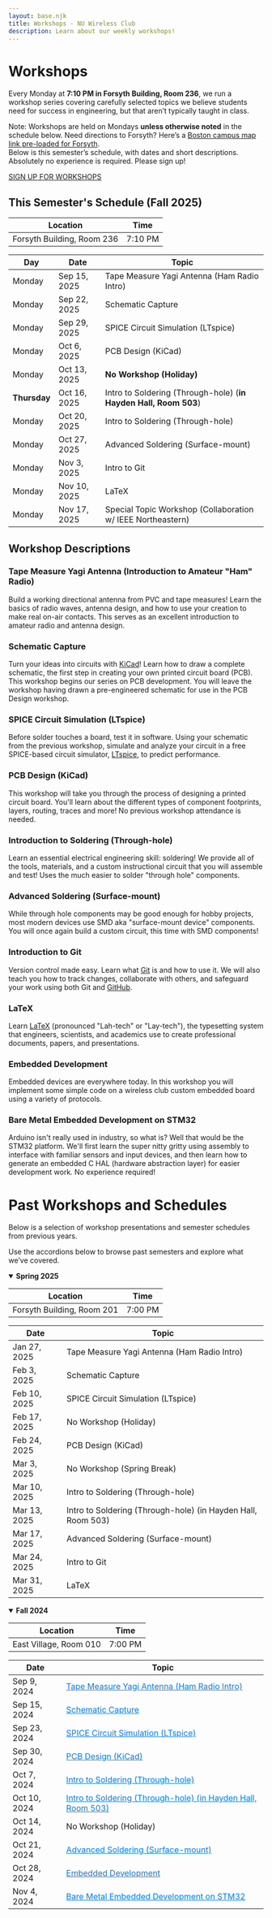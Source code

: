 ```yaml
---
layout: base.njk
title: Workshops - NU Wireless Club
description: Learn about our weekly workshops!
---
```


<!-- NOTE: This file mixes Markdown tables inside HTML <details> wrappers.
Keep tables flush-left. Do not auto-format as HTML, or tables will break. -->

<style>
  .past-workshops table a {
    color: #007bff;
    /* blue */
    text-decoration: underline;
  }

  .past-workshops table a:hover {
    color: #0056b3;
    /* darker blue on hover */
  }
</style>

# Workshops

Every Monday at **7:10 PM in Forsyth Building, Room 236**, we run a workshop series covering carefully selected topics
we believe students need for success in engineering, but that aren’t typically taught in class.

<div class="note">
  Note: Workshops are held on Mondays <strong>unless otherwise noted</strong> in the schedule below. Need directions to
  Forsyth? Here’s a
  <a href="https://experience.arcgis.com/experience/b24181de18b74d20a369865de2a44ef3/page/Boston-Campus#data_s=id%3AdataSource_2-3005265fd1f5436e818ca3fa0985b7a3%3A9"
    target="_blank" rel="noopener">Boston campus map link pre-loaded for Forsyth</a>.
</div>
Below is this semester’s schedule, with dates and short descriptions. Absolutely no experience is required. Please sign
up!

<a href="https://forms.gle/xKhn3seDVMgd9UUY9" class="retro-button">SIGN UP FOR WORKSHOPS</a>

## This Semester's Schedule (Fall 2025)

| Location | Time |
|----------------------------|---------|
| Forsyth Building, Room 236 | 7:10 PM |

| Day | Date | Topic |
|-----|--------------|-------|
| Monday | Sep 15, 2025 | Tape Measure Yagi Antenna (Ham Radio Intro) |
| Monday | Sep 22, 2025 | Schematic Capture |
| Monday | Sep 29, 2025 | SPICE Circuit Simulation (LTspice) |
| Monday | Oct 6, 2025 | PCB Design (KiCad) |
| Monday | Oct 13, 2025 | **No Workshop (Holiday)** |
| **Thursday** | Oct 16, 2025 | Intro to Soldering (Through-hole) (**in Hayden Hall, Room 503**) |
| Monday | Oct 20, 2025 | Intro to Soldering (Through-hole) |
| Monday | Oct 27, 2025 | Advanced Soldering (Surface-mount) |
| Monday | Nov 3, 2025 | Intro to Git |
| Monday | Nov 10, 2025 | LaTeX |
| Monday | Nov 17, 2025 | Special Topic Workshop (Collaboration w/ IEEE Northeastern) |

## Workshop Descriptions

### Tape Measure Yagi Antenna (Introduction to Amateur "Ham" Radio)
Build a working directional antenna from PVC and tape measures! Learn the basics of radio waves, antenna design, and how
to use your creation to make real on-air contacts. This serves as an excellent introduction to amateur radio and antenna
design.

### Schematic Capture
Turn your ideas into circuits with [KiCad](https://www.kicad.org/)! Learn how to draw a complete schematic, the first
step in creating your own printed circuit board (PCB). This workshop begins our series on PCB development. You will
leave the workshop having drawn a pre-engineered schematic for use in the PCB Design workshop.

### SPICE Circuit Simulation (LTspice)
Before solder touches a board, test it in software. Using your schematic from the previous workshop, simulate and
analyze your circuit in a free SPICE-based circuit simulator,
[LTspice](https://www.analog.com/en/resources/design-tools-and-calculators/ltspice-simulator.html), to predict
performance.

### PCB Design (KiCad)
This workshop will take you through the process of designing a printed circuit board. You'll learn about the different
types of component footprints, layers, routing, traces and more! No previous workshop attendance is needed.

### Introduction to Soldering (Through-hole)
Learn an essential electrical engineering skill: soldering! We provide all of the tools, materials, and a custom
instructional circuit that you will assemble and test! Uses the much easier to solder "through hole" components.

### Advanced Soldering (Surface-mount)
While through hole components may be good enough for hobby projects, most modern devices use SMD aka "surface-mount
device" components. You will once again build a custom circuit, this time with SMD components!

### Introduction to Git
Version control made easy. Learn what [Git](https://git-scm.com/) is and how to use it. We will also teach you how to
track changes, collaborate with others, and safeguard your work using both Git and [GitHub](https://github.com/).

### LaTeX
Learn [LaTeX](https://www.latex-project.org/) (pronounced "Lah-tech" or "Lay-tech"), the typesetting system that
engineers, scientists, and academics use to create professional documents, papers, and presentations.

### Embedded Development
Embedded devices are everywhere today. In this workshop you will implement some simple code on a wireless club custom
embedded board using a variety of protocols.

### Bare Metal Embedded Development on STM32
Arduino isn't really used in industry, so what is? Well that would be the STM32 platform. We'll first learn the super
nitty gritty using assembly to interface with familiar sensors and input devices, and then learn how to generate an
embedded C HAL (hardware abstraction layer) for easier development work. No experience required!

# Past Workshops and Schedules

Below is a selection of workshop presentations and semester schedules from previous years.

Use the accordions below to browse past semesters and explore what we’ve covered.

<div class="past-workshops">


  <!-- ==========================================================
    TEMP: 'open' attribute is used so past semester accordions 
    are expanded by default during current testing/launch.
    Remove 'open' once we have several semesters listed to 
    reduce page length.
  ========================================================== -->
  
<!-- DEV Note:
  These are Markdown tables inside an HTML <details> wrapper.
  If you set the file type to HTML (e.g. in VS Code), auto-formatters may
  re-indent tables by 4 spaces. This breaks them, rendering them as
  code blocks instead of tables. Keep tables flush-left.
-->
<details open>
    <summary><strong>Spring 2025</strong></summary>

| Location | Time |
|----------------------------|---------|
| Forsyth Building, Room 201 | 7:00 PM |

| Date | Topic |
|--------------|---------|
| Jan 27, 2025 | Tape Measure Yagi Antenna (Ham Radio Intro) |
| Feb 3, 2025 | Schematic Capture |
| Feb 10, 2025 | SPICE Circuit Simulation (LTspice) |
| Feb 17, 2025 | No Workshop (Holiday) |
| Feb 24, 2025 | PCB Design (KiCad) |
| Mar 3, 2025 | No Workshop (Spring Break) |
| Mar 10, 2025 | Intro to Soldering (Through-hole) |
| Mar 13, 2025 | Intro to Soldering (Through-hole) (in Hayden Hall, Room 503) |
| Mar 17, 2025 | Advanced Soldering (Surface-mount) |
| Mar 24, 2025 | Intro to Git |
| Mar 31, 2025 | LaTeX |
</details>

  <!-- DEV NOTE: see note above regarding formatting -->
  <details open>
    <summary><strong>Fall 2024</strong></summary>

| Location               | Time    |
|------------------------|---------|
| East Village, Room 010 | 7:00 PM |

| Date         | Topic |
|--------------|-------|
| Sep 9, 2024  | [Tape Measure Yagi Antenna (Ham Radio Intro)](https://drive.google.com/file/d/1OiOjaqWzBmlXvpBjRO_Wpu8q1ZRd5xQV/view?usp=sharing) |
| Sep 15, 2024 | [Schematic Capture](https://docs.google.com/presentation/d/1ZAvkXFmmV1kDVmRuk3D_fPD1XggQa2We/edit?usp=sharing&ouid=114999241639433837857&rtpof=true&sd=true) |
| Sep 23, 2024 | [SPICE Circuit Simulation (LTspice)](https://docs.google.com/presentation/d/1R3e9oKSRVqYYAYqrhlrBNfuH7nmmFx4z/edit?usp=sharing&ouid=114999241639433837857&rtpof=true&sd=true) |
| Sep 30, 2024 | [PCB Design (KiCad)](https://docs.google.com/presentation/d/1Ni4_A1GJ2pgaOANFhqI4WDvgarpLyl3H/edit?usp=sharing&ouid=114999241639433837857&rtpof=true&sd=true) |
| Oct 7, 2024  | [Intro to Soldering (Through-hole)](https://docs.google.com/presentation/d/1uWT9KIZooWUxPyacywaTXebq1_JiEflY/edit?usp=sharing&ouid=114999241639433837857&rtpof=true&sd=true) |
| Oct 10, 2024 | [Intro to Soldering (Through-hole) (in Hayden Hall, Room 503)](https://docs.google.com/presentation/d/1uWT9KIZooWUxPyacywaTXebq1_JiEflY/edit?usp=sharing&ouid=114999241639433837857&rtpof=true&sd=true) |
| Oct 14, 2024 | No Workshop (Holiday) |
| Oct 21, 2024 | [Advanced Soldering (Surface-mount)](https://drive.google.com/file/d/1jNdcLlpgcA8vcia7QtflJeoXTiPQ8_rd/view?usp=sharing) |
| Oct 28, 2024 | [Embedded Development](https://docs.google.com/presentation/d/1egz9K3OwL_LHgArkGb4fc-xCjCyAnXlX/edit?usp=sharing&ouid=114999241639433837857&rtpof=true&sd=true) |
| Nov 4, 2024  | [Bare Metal Embedded Development on STM32](https://drive.google.com/file/d/1mOlmrSStb__n4jLGhMTb2Iis3-SgI8Zd/view?usp=sharing) |
  </details>
</div>